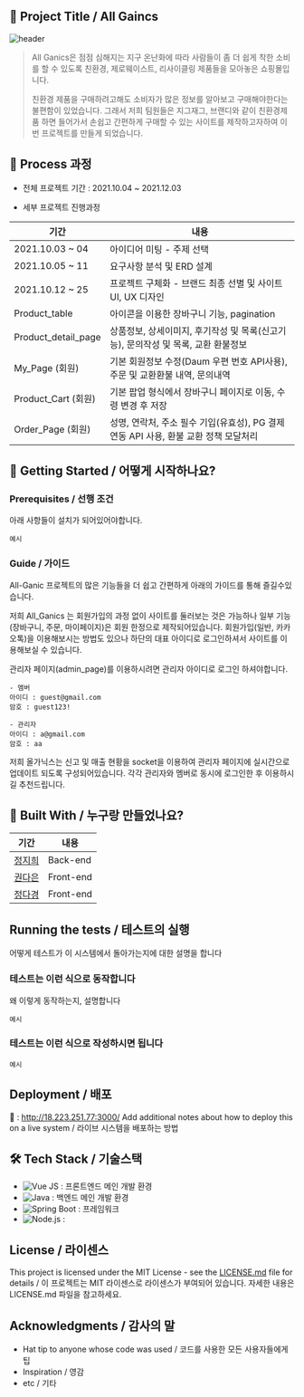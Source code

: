 ## 📖 Project Title / All Gaincs
![header](https://capsule-render.vercel.app/api?type=wave&color=auto&height=300&section=header&text=All%20Ganics&fontSize=90)
> All Ganics은 점점 심해지는 지구 온난화에 따라 사람들이 좀 더 쉽게 착한 소비를 할 수 있도록 친환경, 제로웨이스트, 리사이클링 제품들을 모아놓은 쇼핑몰입니다.
> 
> 친환경 제품을 구매하려고해도 소비자가 많은 정보를 알아보고 구매해야한다는 불편함이 있었습니다. 그래서 저희 팀원들은 지그재그, 브랜디와 같이 친환경제품 하면 들어가서 손쉽고 간편하게 구매할 수 있는 사이트를 제작하고자하여 이번 프로젝트를 만들게 되었습니다. 

## 📝 Process 과정

* 전체 프로젝트 기간 : 2021.10.04 ~ 2021.12.03

* 세부 프로젝트 진행과정


| 기간| 내용 |  
| ------ | ------ |
| 2021.10.03 ~ 04 | 아이디어 미팅 - 주제 선택 |
| 2021.10.05 ~ 11 | 요구사항 분석 및 ERD 설계 |
| 2021.10.12 ~ 25  | 프로젝트 구체화 - 브랜드 최종 선별 및 사이트 UI, UX 디자인 |
| Product_table | 아이콘을 이용한 장바구니 기능, pagination  |
| Product_detail_page | 상품정보, 상세이미지, 후기작성 및 목록(신고기능), 문의작성 및 목록, 교환 환불정보 |
| My_Page (회원) | 기본 회원정보 수정(Daum 우편 번호 API사용), 주문 및 교환환불 내역, 문의내역 |
| Product_Cart (회원) | 기본 팝업 형식에서 장바구니 페이지로 이동, 수령 변경 후 저장 |
| Order_Page (회원) | 성명, 연락처, 주소 필수 기입(유효성), PG 결제 연동 API 사용, 환불 교환 정책 모달처리 |

## 🚀 Getting Started / 어떻게 시작하나요?


### Prerequisites / 선행 조건

아래 사항들이 설치가 되어있어야합니다.

```
예시
```

### Guide / 가이드

All-Ganic 프로젝트의 많은 기능들을 더 쉽고 간편하게 아래의 가이드를 통해 즐길수있습니다.

저희 All_Ganics 는 회원가입의 과정 없이 사이트를 둘러보는 것은 가능하나 일부 기능(장바구니, 주문, 마이페이지)은 회원 한정으로 제작되어있습니다. 회원가입(일반, 카카오톡)을 이용해보시는 방법도 있으나 하단의 대표 아이디로 로그인하셔서 사이트를 이용해보실 수 있습니다.

관리자 페이지(admin_page)를 이용하시려면 관리자 아이디로 로그인 하셔야합니다. 


```
- 멤버
아이디 : guest@gmail.com
암호 : guest123!

- 관리자
아이디 : a@gmail.com 
암호 : aa
```

저희 올가닉스는 신고 및 매출 현황을 socket을 이용하여 관리자 페이지에 실시간으로 업데이트 되도록 구성되어있습니다. 각각 관리자와 멤버로 동시에 로그인한 후 이용하시길 추천드립니다. 

## 💁 Built With / 누구랑 만들었나요?

| 기간| 내용 |  
| ------ | ------ |
| [정지희](https://github.com/Insa14) | Back-end |
| [권다은](https://github.com/kaydan95) | Front-end |
| [정다경](https://github.com/Jeong-Dagyeong) | Front-end |

 
## Running the tests / 테스트의 실행

어떻게 테스트가 이 시스템에서 돌아가는지에 대한 설명을 합니다

### 테스트는 이런 식으로 동작합니다

왜 이렇게 동작하는지, 설명합니다

```
예시
```

### 테스트는 이런 식으로 작성하시면 됩니다

```
예시
```

## Deployment / 배포
🔗 : http://18.223.251.77:3000/
Add additional notes about how to deploy this on a live system / 라이브 시스템을 배포하는 방법


## 🛠 Tech Stack / 기술스택
- ![Vue JS](https://img.shields.io/badge/-Vue.js-4FC08D?style=flat-square&logo=vue.js&logoColor=white) : 프론트엔드 메인 개발 환경
- ![Java](https://img.shields.io/badge/-Java-007396?style=flat-square&logo=Java&logoColor=white) : 백엔드 메인 개발 환경
- ![Spring Boot](https://img.shields.io/badge/-Spring%20Boot-6DB33F?style=flat-square&logo=Spring%20Boot&logoColor=white) : 프레임워크
- ![Node.js](https://img.shields.io/badge/-Node.js-339933?style=flat-square&logo=Node.js&logoColor=white) : 

## License / 라이센스

This project is licensed under the MIT License - see the [LICENSE.md](https://gist.github.com/PurpleBooth/LICENSE.md) file for details / 이 프로젝트는 MIT 라이센스로 라이센스가 부여되어 있습니다. 자세한 내용은 LICENSE.md 파일을 참고하세요.

## Acknowledgments / 감사의 말

* Hat tip to anyone whose code was used / 코드를 사용한 모든 사용자들에게 팁
* Inspiration / 영감
* etc / 기타

<!--

**Here are some ideas to get you started:**

🙋‍♀️ A short introduction - what is your organization all about?
🌈 Contribution guidelines - how can the community get involved?
👩‍💻 Useful resources - where can the community find your docs? Is there anything else the community should know?
🍿 Fun facts - what does your team eat for breakfast?
 Remember, you can do mighty things with the power of [Markdown](https://docs.github.com/github/writing-on-github/getting-started-with-writing-and-formatting-on-github/basic-writing-and-formatting-syntax)
-->
